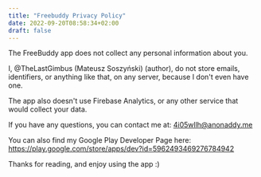 ```yaml
---
title: "Freebuddy Privacy Policy"
date: 2022-09-20T08:58:34+02:00
draft: false
---
```


The FreeBuddy app does not collect any personal information about you. 

I, @TheLastGimbus (Mateusz Soszyński) (author), do not store emails, identifiers, or anything like that, on any server, because I don't even have one.

The app also doesn't use Firebase Analytics, or any other service that would collect your data.

If you have any questions, you can contact me at: 4i05wllh@anonaddy.me 

You can also find my Google Play Developer Page here: https://play.google.com/store/apps/dev?id=5962493469276784942

Thanks for reading, and enjoy using the app :)
